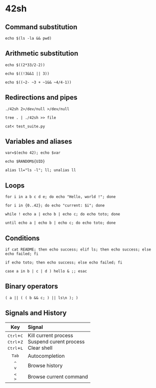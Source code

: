 # 42sh

## Command substitution

```shell
echo $(ls -la && pwd)
```

## Arithmetic substitution

```shell
echo $((2*33/2-2))
```


```shell
echo $((!3&&1 || 3))
```

```shell
echo $((~2- ~3 + ~1&& ~4/4-1))
```

## Redirections and pipes

```shell
./42sh 2>/dev/null >/dev/null
```

```shell
tree . | ./42sh >> file
```

```shell
cat< test_suite.py
```

## Variables and aliases

```shell
var=$(echo 42); echo $var
```

```shell
echo $RANDOM${UID}
```

```shell
alias ll="ls -l"; ll; unalias ll
```

## Loops

```shell
for i in a b c d e; do echo "Hello, world !"; done
```

```shell
for i in {0..42}; do echo "current: $i"; done
```

```shell
while ! echo a | echo b | echo c; do echo toto; done
```

```shell
until echo a | echo b | echo c; do echo toto; done
```

## Conditions

```shell
if cat README; then echo success; elif ls; then echo success; else echo failed; fi
```

```shell
if echo toto; then echo success; else echo failed; fi
```

```shell
case a in b | c | d ) hello & ;; esac
```

## Binary operators

```shell
( a || ( ( b && c; ) || ls\n ); )
```

## Signals and History

Key|Signal|
:-:|:--
<kbd>Ctrl</kbd>+<kbd>C</kbd><br><kbd>Ctrl</kbd>+<kbd>Z</kbd><br><kbd>Ctrl</kbd>+<kbd>L</kbd>|Kill current process<br>Suspend curent process<br>Clear shell
<kbd>Tab</kbd><br>|Autocompletion
<kbd>^</kbd><br><kbd>v</kbd>|Browse history
<kbd><</kbd><br><kbd>></kbd>|Browse current command


